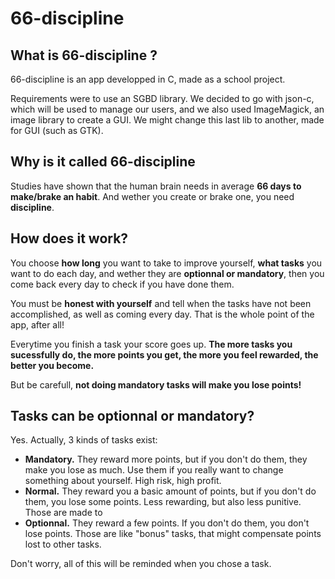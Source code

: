 # 66-discipline 
## What is 66-discipline ?
66-discipline is an app developped in C, made as a school project.

Requirements were to use an SGBD library. We decided to go with json-c, which will be used to manage our users, and we also used ImageMagick, an image library to create a GUI. We might change this last lib to another, made for GUI (such as GTK).


## Why is it called 66-discipline
Studies have shown that the human brain needs in average **66 days to make/brake an habit**. And wether you create or brake one, you need **discipline**.

## How does it work?
You choose **how long** you want to take to improve yourself, **what tasks** you want to do each day, and wether they are **optionnal or mandatory**, then you come back every day to check if you have done them.

You must be **honest with yourself** and tell when the tasks have not been accomplished, as well as coming every day. That is the whole point of the app, after all!

Everytime you finish a task your score goes up. **The more tasks you sucessfully do, the more points you get, the more you feel rewarded, the better you become.**

But be carefull, **not doing mandatory tasks will make you lose points!**

## Tasks can be optionnal or mandatory?
Yes. Actually, 3 kinds of tasks exist:
- **Mandatory.** They reward more points, but if you don't do them, they make you lose as much. Use them if you really want to change something about yourself. High risk, high profit.
- **Normal.** They reward you a basic amount of points, but if you don't do them, you lose some points. Less rewarding, but also less punitive. Those are made to 
- **Optionnal.** They reward a few points. If you don't do them, you don't lose points. Those are like "bonus" tasks, that might compensate points lost to other tasks.

Don't worry, all of this will be reminded when you chose a task.